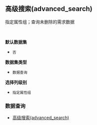 ## 高级搜索(advanced_search) <!-- {docsify-ignore-all} -->

指定属性组；查询未删除的需求数据

<br>
<p class="panel-title"><b>默认数据集</b></p>

* `否`

<p class="panel-title"><b>数据集类型</b></p>

* `数据查询`

<p class="panel-title"><b>选择列级别</b></p>

* `指定属性组`




### 数据查询
  * [高级搜索(advanced_search)](module/ProdMgmt/idea/query/advanced_search)

